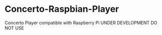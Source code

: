 # Concerto-Raspbian-Player
Concerto Player compatible with Raspberry Pi
UNDER DEVELOPMENT DO NOT USE
